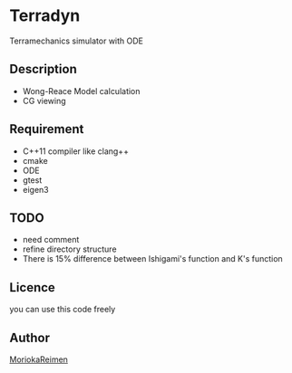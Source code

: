 Terradyn
====

Terramechanics simulator with ODE

## Description
* Wong-Reace Model calculation
* CG viewing

## Requirement

* C++11 compiler like clang++
* cmake
* ODE
* gtest
* eigen3

## TODO

* need comment
* refine directory structure
* There is 15% difference between Ishigami's function and K's function

## Licence

you can use this code freely

## Author

[MoriokaReimen](https://github.com/MoriokaReimen)
